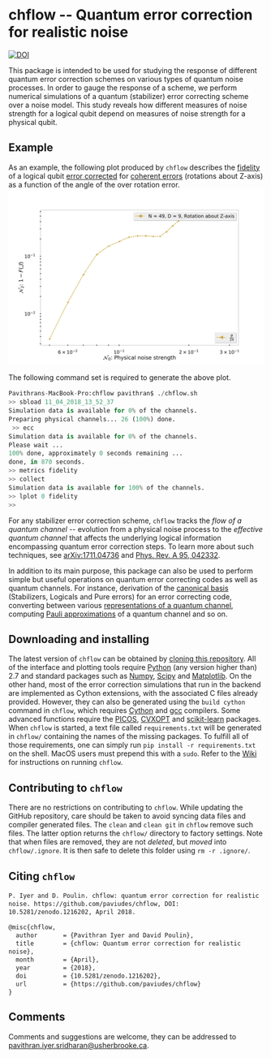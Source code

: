 # chflow -- Quantum error correction for realistic noise

[![DOI](https://zenodo.org/badge/125156309.svg)](https://zenodo.org/badge/latestdoi/125156309)

This package is intended to be used for studying the response of different quantum error correction schemes on various types of quantum noise processes. In order to gauge the response of a scheme, we perform numerical simulations of a quantum (stabilizer) error correcting scheme over a noise model. This study reveals how different measures of noise strength for a logical qubit depend on measures of noise strength for a physical qubit.

## Example
As an example, the following plot produced by `chflow` describes the [fidelity](https://github.com/paviudes/chflow/wiki/Measures-of-noise-strength) of a logical qubit [error corrected](https://github.com/paviudes/chflow/wiki/Running-Simulations#running-simulations) for [coherent errors](https://github.com/paviudes/chflow/wiki/Quantum-channels#predefined-channels) \(rotations about Z-axis\) as a function of the angle of the over rotation error.
![rotz](https://github.com/paviudes/chflow/blob/master/docs/rotz.jpg)

The following command set is required to generate the above plot.

```python
Pavithrans-MacBook-Pro:chflow pavithran$ ./chflow.sh
>> sbload 11_04_2018_13_52_37
Simulation data is available for 0% of the channels.
Preparing physical channels... 26 (100%) done.        
 >> ecc
Simulation data is available for 0% of the channels.
Please wait ...
100% done, approximately 0 seconds remaining ...   
done, in 870 seconds.
>> metrics fidelity 
>> collect
Simulation data is available for 100% of the channels.
>> lplot 0 fidelity
>> 
```

For any stabilizer error correction scheme, `chflow` tracks the _flow of a quantum channel_ -- evolution from a physical noise process to the _effective quantum channel_ that affects the underlying logical information encompassing quantum error correction steps. To learn more about such techniques, see [arXiv:1711.04736](https://arxiv.org/abs/1711.04736) and [Phys. Rev. A 95, 042332](https://journals.aps.org/pra/abstract/10.1103/PhysRevA.95.042332).

In addition to its main purpose, this package can also be used to perform simple but useful operations on quantum error correcting codes as well as quantum channels. For instance, derivation of the [canonical basis](https://github.com/paviudes/chflow/wiki/Quantum-error-correction#complete-description-of-a-stabilizer-code) \(Stabilizers, Logicals and Pure errors\) for an error correcting code, converting between various [representations of a quantum channel](https://github.com/paviudes/chflow/wiki/Quantum-channels#representations-for-quantum-channels), computing [Pauli approximations](https://github.com/paviudes/chflow/wiki/Quantum-channels#approximations-to-a-pauli-channel) of a quantum channel and so on.

## Downloading and installing
The latest version of `chflow` can be obtained by [cloning this repository](https://help.github.com/articles/cloning-a-repository/). All of the interface and plotting tools require [Python](https://www.python.org/downloads/) (any version higher than) 2.7 and standard packages such as [Numpy](https://www.scipy.org/install.html), [Scipy](https://www.scipy.org/install.html) and [Matplotlib](https://matplotlib.org/users/installing.html). On the other hand, most of the error correction simulations that run in the backend are implemented as Cython extensions, with the associated C files already provided. However, they can also be generated using the `build cython` command in `chflow`, which requires [Cython](http://docs.cython.org/en/latest/src/quickstart/install.html) and [gcc](https://gcc.gnu.org/install/) compilers. Some advanced functions require the [PICOS](http://picos.zib.de/intro.html#installation), [CVXOPT](http://cvxopt.org/install/index.html) and [scikit-learn](http://scikit-learn.org/stable/install.html) packages. When `chflow` is started, a text file called `requirements.txt` will be generated in `chflow/` containing the names of the missing packages. To fulfill all of those requirements, one can simply run `pip install -r requirements.txt` on the shell. MacOS users must prepend this with a `sudo`. Refer to the [Wiki](https://github.com/paviudes/chflow/wiki) for instructions on running `chflow`.

## Contributing to `chflow`

There are no restrictions on contributing to `chflow`. While updating the GitHub repository, care should be taken to avoid syncing data files and compiler generated files. The `clean` and `clean git` in `chflow` remove such files. The latter option returns the `chflow/` directory to factory settings. Note that when files are removed, they are not _deleted_, but _moved_ into `chflow/.ignore`. It is then safe to delete this folder using `rm -r .ignore/`.

## Citing `chflow`
```text
P. Iyer and D. Poulin. chflow: quantum error correction for realistic noise. https://github.com/paviudes/chflow, DOI: 10.5281/zenodo.1216202, April 2018.
```
```text
@misc{chflow,
  author       = {Pavithran Iyer and David Poulin},
  title        = {chflow: Quantum error correction for realistic noise},
  month        = {April},
  year         = {2018},
  doi          = {10.5281/zenodo.1216202},
  url          = {https://github.com/paviudes/chflow}
}
```
## Comments
Comments and suggestions are welcome, they can be addressed to pavithran.iyer.sridharan@usherbrooke.ca.
